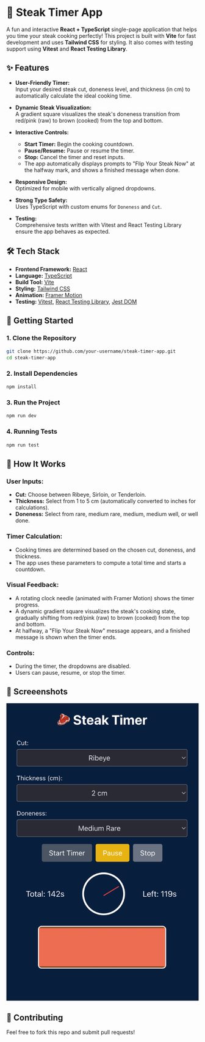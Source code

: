 # 🥩 Steak Timer App

A fun and interactive **React + TypeScript** single-page application that helps you time your steak cooking perfectly! This project is built with **Vite** for fast development and uses **Tailwind CSS** for styling. It also comes with testing support using **Vitest** and **React Testing Library**.

## ✨ Features

- **User-Friendly Timer:**  
  Input your desired steak cut, doneness level, and thickness (in cm) to automatically calculate the ideal cooking time.

- **Dynamic Steak Visualization:**  
  A gradient square visualizes the steak's doneness transition from red/pink (raw) to brown (cooked) from the top and bottom.

- **Interactive Controls:**  
  - **Start Timer:** Begin the cooking countdown.
  - **Pause/Resume:** Pause or resume the timer.
  - **Stop:** Cancel the timer and reset inputs.
  - The app automatically displays prompts to "Flip Your Steak Now" at the halfway mark, and shows a finished message when done.

- **Responsive Design:**  
  Optimized for mobile with vertically aligned dropdowns.

- **Strong Type Safety:**  
  Uses TypeScript with custom enums for `Doneness` and `Cut`.

- **Testing:**  
  Comprehensive tests written with Vitest and React Testing Library ensure the app behaves as expected.

## 🛠️ Tech Stack

- **Frontend Framework:** [React](https://reactjs.org/)  
- **Language:** [TypeScript](https://www.typescriptlang.org/)  
- **Build Tool:** [Vite](https://vitejs.dev/)  
- **Styling:** [Tailwind CSS](https://tailwindcss.com/)  
- **Animation:** [Framer Motion](https://www.framer.com/motion/)  
- **Testing:** [Vitest](https://vitest.dev/), [React Testing Library](https://testing-library.com/), [Jest DOM](https://github.com/testing-library/jest-dom)

## 🚀 Getting Started

### 1. Clone the Repository

```sh
git clone https://github.com/your-username/steak-timer-app.git
cd steak-timer-app
```

### 2️. Install Dependencies
```sh
npm install
```

### 3. Run the Project
```sh
npm run dev
```

### 4. Running Tests
```sh
npm run test
```

## 🎨 How It Works

### User Inputs:
- **Cut:** Choose between Ribeye, Sirloin, or Tenderloin.
- **Thickness:** Select from 1 to 5 cm (automatically converted to inches for calculations).
- **Doneness:** Select from rare, medium rare, medium, medium well, or well done.

### Timer Calculation:
- Cooking times are determined based on the chosen cut, doneness, and thickness.
- The app uses these parameters to compute a total time and starts a countdown.

### Visual Feedback:
- A rotating clock needle (animated with Framer Motion) shows the timer progress.
- A dynamic gradient square visualizes the steak's cooking state, gradually shifting from red/pink (raw) to brown (cooked) from the top and bottom.
- At halfway, a "Flip Your Steak Now" message appears, and a finished message is shown when the timer ends.

### Controls:
- During the timer, the dropdowns are disabled.
- Users can pause, resume, or stop the timer.

## 🔖 Screeenshots
![Steak Timer](https://github.com/davidimk/steak-timer/blob/main/src/assets/screenshot.png?raw=true)

## 🌟 Contributing
Feel free to fork this repo and submit pull requests!
